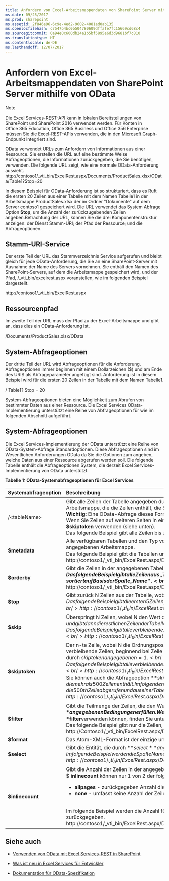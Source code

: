 ```yaml
---
title: Anfordern von Excel-Arbeitsmappendaten von SharePoint Server mithilfe von OData
ms.date: 09/25/2017
ms.prod: sharepoint
ms.assetid: 2f846e96-6c9e-4ed2-9602-4081ad0ab135
ms.openlocfilehash: c7547b4bc0b504780609dffafe7fc15669cd68c4
ms.sourcegitcommit: 0a94e0c600db24a1b5bf5895e6d3d9681bf7c810
ms.translationtype: HT
ms.contentlocale: de-DE
ms.lasthandoff: 12/07/2017
---
```

# <a name="requesting-excel-workbook-data-from-sharepoint-server-using-odata"></a>Anfordern von Excel-Arbeitsmappendaten von SharePoint Server mithilfe von OData

> [!NOTE]
> Die Excel Services-REST-API kann in lokalen Bereitstellungen von SharePoint und SharePoint 2016 verwendet werden. Für Konten in Office 365 Education, Office 365 Business und Office 356 Enterprise müssen Sie die Excel-REST-APIs verwenden, die in den [Microsoft Graph]((http://graph.microsoft.io/de-DE/docs/api-reference/v1.0/resources/excel))-Endpunkt integriert sind.
  
    
    

OData verwendet URLs zum Anfordern von Informationen aus einer Ressource. Sie erstellen die URL auf eine bestimmte Weise Abfrageoptionen, die Informationen zurückgegeben, die Sie benötigen, verwenden. Die folgende URL zeigt, wie eine normale OData-Anforderung aussieht. http://contoso1/_vti_bin/ExcelRest.aspx/Documents/ProductSales.xlsx/OData/Table1?$top=20
  
    
    

In diesem Beispiel für OData-Anforderung ist so strukturiert, dass es Ruft die ersten 20 Zeilen aus einer Tabelle mit dem Namen Tabelle1 in der Arbeitsmappe ProductSales.xlsx der im Ordner "Dokumente" auf dem Server contoso1 gespeichert wird. Die URL verwendet das System Abfrage Option **$top**, um die Anzahl der zurückzugebenden Zeilen angeben.Betrachtung der URL, können Sie die drei Komponentenstruktur anzeigen: der Dienst Stamm-URI; der Pfad der Ressource; und die Abfrageoptionen.
## <a name="service-root-uri"></a>Stamm-URI-Service

Der erste Teil der URL das Stammverzeichnis Service aufgerufen und bleibt gleich für jede OData-Anforderung, die Sie an eine SharePoint-Server mit Ausnahme der Name des Servers vornehmen. Sie enthält den Namen des SharePoint-Servers, auf dem die Arbeitsmappe gespeichert wird, und der Pfad, /_vti_bin/excelrest.aspx voranstellen, wie im folgenden Beispiel dargestellt.
  
    
    
http://contoso1/_vti_bin/ExcelRest.aspx
  
    
    

## <a name="resource-path"></a>Ressourcenpfad

Im zweite Teil der URL muss der Pfad zu der Excel-Arbeitsmappe und gibt an, dass dies ein OData-Anforderung ist.
  
    
    
/Documents/ProductSales.xlsx/OData
  
    
    

## <a name="system-query-options"></a>System-Abfrageoptionen

Der dritte Teil der URL wird Abfrageoptionen für die Anforderung. Abfrageoptionen immer beginnen mit einem Dollarzeichen ($) und am Ende des URIS als Abfrageparameter angefügt sind. Anforderung ist in diesem Beispiel wird für die ersten 20 Zeilen in der Tabelle mit dem Namen Tabelle1.
  
    
    
/ Table1? $top = 20
  
    
    
System-Abfrageoptionen bieten eine Möglichkeit zum Abrufen von bestimmter Daten aus einer Ressource. Die Excel Services OData-Implementierung unterstützt eine Reihe von Abfrageoptionen für wie im folgenden Abschnitt aufgeführt.
  
    
    

## <a name="system-query-options"></a>System-Abfrageoptionen
<a name="xlsSystemQueryOptions"> </a>

Die Excel Services-Implementierung der OData unterstützt eine Reihe von OData-System-Abfrage Standardoptionen. Diese Abfrageoptionen sind im Wesentlichen Anforderungen OData da Sie die Optionen zum angeben, welche Daten aus einer Ressource abgerufen werden soll. Die folgende Tabelle enthält die Abfrageoptionen System, die derzeit Excel Services-Implementierung von OData unterstützt.
  
    
    

**Tabelle 1: OData-Systemabfrageoptionen für Excel Services**


|**Systemabfrageoption**|**Beschreibung**|
|:-----|:-----|
|/\<tableName\>  <br/> |Gibt alle Zeilen der Tabelle angegeben durch \<tableName\>, wobei \<tableName\> ist der Name einer Tabelle in einer Excel-Arbeitsmappe, die die Zeilen enthält, die Sie abrufen möchten.  <br/> **Wichtig:** Eine OData-Abfrage dieses Formats gibt maximal 500 Zeilen zurück. Jeder 500-Zeilen-Satz entspricht einer Seite. Wenn Sie Zeilen auf weiteren Seiten in einer Tabelle mit mehr als 500 Zeilen abrufen möchten, müssen Sie die Abfrageoption **$skiptoken** verwenden (siehe unten).<br/>Das folgende Beispiel gibt alle Zeilen bis zur Zeile 500 in „Table1“ in der Arbeitsmappe „ProductSales.xlsx“ zurück.  <br/> |
|**$metadata** <br/> |Alle verfügbaren Tabellen und den Typ von Informationen für alle Zeilen zurückgegeben in den einzelnen Tabellen in der angegebenen Arbeitsmappe.  <br/> Das folgende Beispiel gibt die Tabellen und Typinformationen für die Tabellen in der Arbeitsmappe ProductSales.xlsx zurück.  <br/> http://contoso1/_vti_bin/ExcelRest.aspx/Documents/ProductSales.xlsx/OData/$metadata  <br/> |
|**$orderby** <br/> |Gibt die Zeilen in der angegebenen Tabelle, sortiert nach von **$orderby**angegebenen Wert zurück.  <br/> Das folgende Beispiel gibt alle Zeilen aus „Table1“ in der Arbeitsmappe „ProductSales.xlsx“ zurück, sortiert auf Basis der Spalte „Name“.  <br/> **Hinweis:** Der Standardwert für **$orderby** ist „ascending“.          http://contoso1/_vti_bin/ExcelRest.aspx/Documents/ProductSales.xlsx/OData/Table1?$orderby=Name  <br/> |
|**$top** <br/> |Gibt zurück N Zeilen aus der Tabelle, wobei N eine Zahl, die den Wert des **$top**angegeben.  <br/> Das folgende Beispiel gibt die ersten 5 Zeilen from Tabelle1, sortiert nach der Spalte Name in der Arbeitsmappe ProductSales.xlsx.  <br/> http://contoso1/_vti_bin/ExcelRest.aspx/Documents/ProductSales.xlsx/OData/Table1?$orderby=Name&amp;$top=5  <br/> |
|**$skip** <br/> |Überspringt N Zeilen, wobei N den Wert des **$skip**angegebene Nummer getestet werden, und gibt dann die restlichen Zeilen der Tabelle zurück.  <br/> Das folgende Beispiel gibt alle verbleibende Zeilen nach der fünften Zeile from Tabelle1 in der Arbeitsmappe ProductSales.xlsx zurück.  <br/> http://contoso1/_vti_bin/ExcelRest.aspx/Documents/ProductSales.xlsx/OData/Table1?$skip=5  <br/> |
|**$skiptoken** <br/> |Der n-te Zeile, wobei N die Ordnungsposition Zeile durch den Wert des **$skiptoken**angegeben ist, sucht und gibt dann alle verbleibende Zeilen, beginnend bei Zeile N + 1 zurück. Die Auflistung ist nullbasiert, damit die zweite Zeile, beispielsweise durch $skiptoken angegebenen = 1.<br/> Das folgende Beispiel gibt alle verbleibende Zeilen nach der zweiten Zeile from Tabelle1 in der Arbeitsmappe ProductSales.xlsx zurück.  <br/> http://contoso1/_vti_bin/ExcelRest.aspx/Documents/ProductSales.xlsx/OData/Table1?$skiptoken=1  <br/> Sie können auch die Abfrageoption **$skiptoken** verwenden, Zeilen in Seiten nach der ersten Seite aus einer Tabelle abrufen, die mehr als 500 Zeilen enthält. Im folgenden Beispiel wird veranschaulicht, die 500th Zeile abgerufen und aus einer Tabelle mit mehr als 500 Zeilen höher.<br/> http://contoso1/_vti_bin/ExcelRest.aspx/Documents/ProductSales.xlsx/OData/Table1?$skiptoken=499  <br/> |
|**$filter** <br/> |Gibt die Teilmenge der Zeilen, die den Wert der **$filter**angegebenen Bedingungen erfüllen. Weitere Informationen zu den Operatoren und einen Satz von Funktionen, die Sie mit **$filter**verwenden können, finden Sie unter das OData-  [Dokumentation](((http://www.odata.org)/documentation/odata-version-2-0/uri-conventions/)). <br/> Das folgende Beispiel gibt nur die Zeilen, wobei der Wert der Spalte Price größer als 100 ist.  <br/> http://Contoso1/_vti_bin/ExcelRest.aspx/Documents/productsales.xlsx/OData/Table1?$ Filter = Preis Gt 100  <br/> |
|**$format** <br/> |Das Atom-XML-Format ist der einzige unterstützte Wert und ist die Standardeinstellung für die Abfrageoption **$format**. <br/> |
|**$select** <br/> |Gibt die Entität, die durch **$select**angegebenen zurück.  <br/> Im folgende Beispiel werden die Spalte Name in der Arbeitsmappe ProductSales.xlsx from Tabelle1 markiert.  <br/> http://contoso1/_vti_bin/ExcelRest.aspx/Documents/ProductSales.xlsx/OData/Table1?$select=Name  <br/> |
|**$inlinecount** <br/> | Gibt die Anzahl der Zeilen in der angegebenen Tabelle zurück. <br/>  $ **inlinecount** können nur 1 von 2 der folgenden Werte verwenden. <br/><ul><li>**allpages** - zurückgegeben Anzahl die für alle Zeilen in der Tabelle.</li><li>**none** - umfasst keine Anzahl der Zeilen in der Tabelle.</li></ul><br/>Im folgende Beispiel werden die Anzahl für die Gesamtanzahl der Zeilen in Tabelle1 in der ProductSales.xlsx Arbeitsmappe zurückgegeben. <br/>  http://contoso1/_vti_bin/ExcelRest.aspx/Documents/ProductSales.xlsx/OData/Table1?$inlinecount=allpages <br/> |
   

## <a name="see-also"></a>Siehe auch
<a name="xlsAdditionalResources"> </a>


-  [Verwenden von OData mit Excel Services-REST in SharePoint](using-odata-with-excel-services-rest-in-sharepoint.md)
    
  
-  [Was ist neu in Excel Services für Entwickler]((http://msdn.microsoft.com/library/09e96c8b-cb55-4fd1-a797-b50fbf0f9296.aspx))
    
  
-  [Dokumentation für OData-Spezifikation]((http://www.odata.org))
    
  
